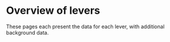 # Overview of levers

These pages each present the data for each lever, with additional background data.
